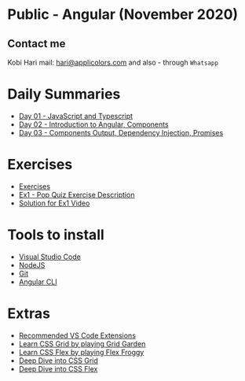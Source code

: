 # Public - Angular (November 2020)
## Contact me
Kobi Hari
mail: hari@applicolors.com
and also - through `Whatsapp`

# Daily Summaries
* [Day 01 - JavaScript and Typescript](https://github.com/kobi2294/Course-112020-Public-Angular/wiki/Day-01---Javascript-and-Typescript)
* [Day 02 - Introduction to Angular, Components](https://github.com/kobi2294/Course-112020-Public-Angular/wiki/Day-02-Introduction-to-Angular-and-Components)
* [Day 03 - Components Output, Dependency Injection, Promises](https://github.com/kobi2294/Course-112020-Public-Angular/wiki/Day-03-DI-and-Promises)

# Exercises
* [Exercises](https://github.com/kobi2294/Course-112020-Public-Angular/wiki/Exercises)
* [Ex1 - Pop Quiz Exercise Description](https://www.dropbox.com/s/rkhx8ge3lj5um6t/Description.pptx?dl=0)
* [Solution for Ex1 Video](https://www.dropbox.com/s/8ybqibl7geul9bm/Solution.mp4?dl=0)

# Tools to install
* [Visual Studio Code](https://code.visualstudio.com/)
* [NodeJS](https://nodejs.org/en/)
* [Git](https://git-scm.com/)
* [Angular CLI](https://cli.angular.io/)

# Extras
- [Recommended VS Code Extensions](https://github.com/kobi2294/Course-112020-Public-Angular/wiki/Recommended-Extensions)
- [Learn CSS Grid by playing Grid Garden](https://cssgridgarden.com/)
- [Learn CSS Flex by playing Flex Froggy](https://flexboxfroggy.com/)
- [Deep Dive into CSS Grid](https://css-tricks.com/snippets/css/complete-guide-grid/)
- [Deep Dive into CSS Flex](https://css-tricks.com/snippets/css/a-guide-to-flexbox/)

